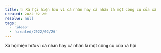 ```yaml
---
title: 💥 Xã hội hiện hữu vì cá nhân hay cá nhân là một công cụ của xã hội
created: 2022-02-20
resolve: null
tags:
  - 'ideas'
  - 'created/2022/02/20'
---
```


Xã hội hiện hữu vì cá nhân hay cá nhân là một công cụ của xã hội
